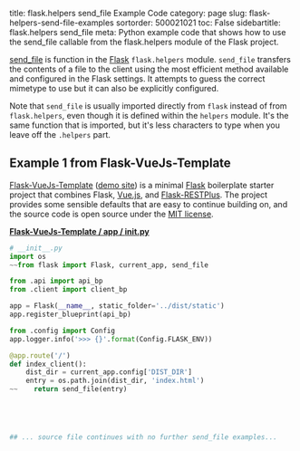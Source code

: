 title: flask.helpers send_file Example Code
category: page
slug: flask-helpers-send-file-examples
sortorder: 500021021
toc: False
sidebartitle: flask.helpers send_file
meta: Python example code that shows how to use the send_file callable from the flask.helpers module of the Flask project.


[send_file](https://github.com/pallets/flask/blob/master/src/flask/helpers.py)
is function in the [Flask](/flask.html) `flask.helpers` module.
`send_file` transfers the contents of a file to the client using the most
efficient method available and configured in the Flask settings. It
attempts to guess the correct mimetype to use but it can also be
explicitly configured.

Note that `send_file` is usually imported directly from `flask` instead of
from `flask.helpers`, even though it is defined within the `helpers` module.
It's the same function that is imported, but it's less characters to type
when you leave off the `.helpers` part.


## Example 1 from Flask-VueJs-Template
[Flask-VueJs-Template](https://github.com/gtalarico/flask-vuejs-template)
([demo site](https://flask-vuejs-template.herokuapp.com/))
is a minimal [Flask](/flask.html) boilerplate starter project that
combines Flask, [Vue.js](https://www.fullstackpython.com/vuejs.html),
and [Flask-RESTPlus](https://flask-restplus.readthedocs.io/en/stable/).
The project provides some sensible defaults that are easy to continue
building on, and the source code is open source under the
[MIT license](https://github.com/gtalarico/flask-vuejs-template/blob/master/LICENSE.md).

[**Flask-VueJs-Template / app / __init__.py**](https://github.com/gtalarico/flask-vuejs-template/blob/master/app/./__init__.py)

```python
# __init__.py
import os
~~from flask import Flask, current_app, send_file

from .api import api_bp
from .client import client_bp

app = Flask(__name__, static_folder='../dist/static')
app.register_blueprint(api_bp)

from .config import Config
app.logger.info('>>> {}'.format(Config.FLASK_ENV))

@app.route('/')
def index_client():
    dist_dir = current_app.config['DIST_DIR']
    entry = os.path.join(dist_dir, 'index.html')
~~    return send_file(entry)





## ... source file continues with no further send_file examples...

```

